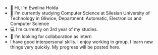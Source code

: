 - 👋 Hi, I’m Ewelina Holda
- 🏫 I’m currently studying Computer Science at Silesian University of Technology in Gliwice, Department: Automatic, Electronics and Computer Science
- 💻 I’m currently on 3rd year of my studies.
- 👀 I’m looking for collaboration as intern
- I have good interpersonal skills. I enjoy working in group. I learn new things very quickly. My progress will be posted here.
<!---
Ewelinahol/Ewelinahol is a ✨ special ✨ repository because its `README.md` (this file) appears on your GitHub profile.
You can click the Preview link to take a look at your changes.
--->
